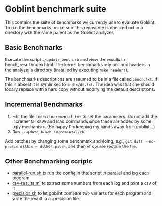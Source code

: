 # Goblint benchmark suite

This contains the suite of benchmarks we currently use to evaluate Goblint. To run the benchmarks, make sure this repository is checked out in a directory with the same parent as the Goblint analyzer. 

## Basic Benchmarks

Execute the script `./update_bench.rb` and view the results in bench_result/index.html. The kernel benchmarks rely on linux headers in the analyzer's directory (installed by executing `make headers`). 

The benchmarks descriptions are assumed to be in a file called `bench.txt`. If this is absent it is symlinked to `index/dd.txt`. The idea was that one should locally replace with a hard copy without modifying the default descriptions. 


## Incremental Benchmarks

1. Edit the file `index/incremental.txt` to set the parameters. Do not add the incremental save and load commands since these are added by some ugly mechanism. (Be happy I'm keeping my hands away from goblint...)
2. Run `./update_bench_incremental.rb`

Add patches by changing some benchmark and doing, e.g., `git diff --no-prefix dtlk.c > dtlk04.patch`, and then of course restore the file. 

## Other Benchmarking scripts

- [parallel-run.sh](https://github.com/goblint/bench/blob/2d8bc2c8cb2cd6499733c535b868643f45bcae49/parallel-run.sh) to run the config in that script in parallel and log each program
- [csv-results.ml](https://github.com/goblint/bench/blob/2d8bc2c8cb2cd6499733c535b868643f45bcae49/csv-results.ml) to extract some numbers from each log and print a csv of it
- [precision.sh](https://github.com/goblint/bench/blob/2d8bc2c8cb2cd6499733c535b868643f45bcae49/precision.sh) to let goblint compare two variants for each program and write the result to a .precision file